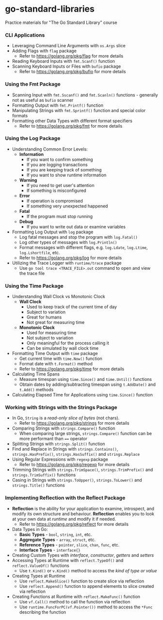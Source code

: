 # go-standard-libraries
Practice materials for "The Go Standard Library" course

### CLI Applications
* Leveraging Command Line Arguments with `os.Args` slice
* Adding Flags with `flag` package
  * Refer to https://golang.org/pkg/flag for more details
* Reading Keyboard Inputs with `fmt.Scanf()` function
* Scanning Keyboard Inputs or Files with `bufio` package
  * Refer to https://golang.org/pkg/bufio for more details

### Using the Fmt Package
* Scanning Input with `fmt.Sscanf()` and `fmt.Scanln()` functions - generally not as useful as `bufio` scanner
* Formatting Output with `fmt.Printf()` function
* Manipulating Strings with `fmt.Sprintf()` function and special color formats
* Formatting other Data Types with different format specifiers
  * Refer to https://golang.org/pkg/fmt for more details

### Using the Log Package
* Understanding Common Error Levels:
  * **Information**
    * If you want to confirm something
    * If you are logging transactions
    * If you are keeping track of something
    * If you want to show runtime information
  * **Warning**
    * If you need to get user's attention
    * If something is misconfigured
  * **Error**
    * If operation is compromised
    * If something very unexpected happened
  * **Fatal**
    * If the program must stop running
  * **Debug**
    * If you want to write out data or examine variables
* Formatting Log Output with `log` package
  * Log fatal messages and stop the program with `log.Fatal()`
  * Log other types of messages with `log.Println()`
  * Format messages with different flags, e.g. `log.Ldate`, `log.Ltime`, `log.Lshortfile`, etc.
  * Refer to https://golang.org/pkg/log for more details
* Utilizing the Trace Logger with `runtime/trace` package
  * Use `go tool trace <TRACE_FILE>.out` command to open and view the trace file

### Using the Time Package
* Understanding Wall Clock vs Monotonic Clock
  * **Wall Clock**
    * Used to keep track of the current time of day
    * Subject to variation
    * Great for humans
    * Not great for measuring time
  * **Monotonic Clock**
    * Used for measuring time
    * Not subject to variation
    * Only meaningful for the process calling it
    * Can be simulated by wall clock time
* Formatting Time Output with `time` package
  * Get current time with `time.Now()` function
  * Format date with `t.Format()` method
  * Refer to https://golang.org/pkg/time for more details
* Calculating Time Spans
  * Measure timespan using `time.Since()` and `time.Until()` functions
  * Obtain dates by adding/subtracting timespan using `t.AddDate()` and `t.Add()` methods
* Calculating Elapsed Time for Applications using `time.Since()` function

### Working with Strings with the Strings Package
* In Go, `String` is a *read-only slice of bytes* (not chars).
  * Refer to https://golang.org/pkg/strings for more details
* Comparing Strings with `strings.Compare()` function
  * When comparing large strings, `strings.Compare()` function can be more performant than `==` operator
* Splitting Strings with `strings.Split()` function
* Find and Replace in Strings with `strings.Contains()`, `strings.HasPrefix()`, `strings.HasSuffix()` and `strings.Replace`
* Using Regular Expressions with `regexp` package
  * Refer to https://golang.org/pkg/regexp for more details
* Trimming Strings with `strings.TrimSpace()`, `strings.TrimPrefix()` and `strings.TrimSuffix()` functions
* Casing in Strings with `strings.ToUpper()`, `strings.ToLower()` and `strings.Title()` functions

### Implementing Reflection with the Reflect Package
* **Reflection** is the ability for your application to examine, introspect, and modify its own structure and behaviour. **Reflection** enables you to look at your own data at *runtime* and modify it if needed.
  * Refer to https://golang.org/pkg/reflect for more details
* Data Types in Go:
  * **Basic Types** - `bool`, `string`, `int`, etc.
  * **Aggregate Types** - `array`, `struct`, etc.
  * **Reference Types** - `pointer`, `slice`, `chan`, `func`, etc.
  * **Interface Types** - `interface{}`
* Creating Custom Types with *interface*, *constructor*, *getters* and *setters*
* Accessing Types at Runtime with `reflect.TypeOf()` and `reflect.ValueOf()` functions
  * Use `t.Kind()` or `v.Kind()` method to access the *kind of type or value*
* Creating Types at Runtime
  * Use `reflect.MakeSlice()` function to create slice via reflection
  * Use `reflect.Append()` function to append elements to slice created via reflection
* Creating Functions at Runtime with `reflect.MakeFunc()` function
  * Use `vf.Call()` method to call the function via reflection
  * Use `runtime.FuncForPC(vf.Pointer())` method to access the `*Func` describing the function
